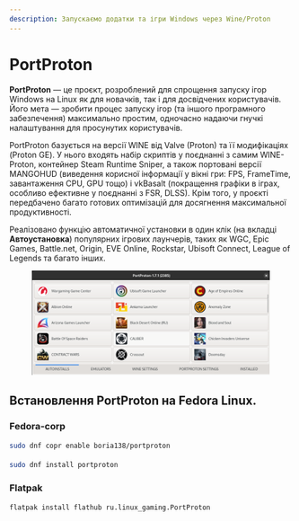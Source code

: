 ```yaml
---
description: Запускаємо додатки та ігри Windows через Wine/Proton
---
```


# PortProton

**PortProton** — це проєкт, розроблений для спрощення запуску ігор Windows на Linux як для новачків, так і для досвідчених користувачів. Його мета — зробити процес запуску ігор (та іншого програмного забезпечення) максимально простим, одночасно надаючи гнучкі налаштування для просунутих користувачів.

PortProton базується на версії WINE від Valve (Proton) та її модифікаціях (Proton GE). У нього входять набір скриптів у поєднанні з самим WINE-Proton, контейнер Steam Runtime Sniper, а також портовані версії MANGOHUD (виведення корисної інформації у вікні гри: FPS, FrameTime, завантаження CPU, GPU тощо) і vkBasalt (покращення графіки в іграх, особливо ефективне у поєднанні з FSR, DLSS). Крім того, у проєкті передбачено багато готових оптимізацій для досягнення максимальної продуктивності.

Реалізовано функцію автоматичної установки в один клік (на вкладці **Автоустановка**) популярних ігрових лаунчерів, таких як WGC, Epic Games, Battle.net, Origin, EVE Online, Rockstar, Ubisoft Connect, League of Legends та багато інших.

<figure><img src="../../.gitbook/assets/image (1) (1).png" alt=""><figcaption></figcaption></figure>

## Встановлення **PortProton** на Fedora Linux.

### Fedora-corp

```bash
sudo dnf copr enable boria138/portproton

sudo dnf install portproton
```

### Flatpak

```bash
flatpak install flathub ru.linux_gaming.PortProton
```
